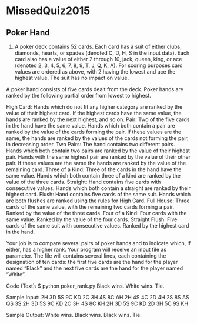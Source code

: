 # MissedQuiz2015
## Poker Hand
1) A poker deck contains 52 cards. Each card has a suit of either clubs, diamonds, hearts, or spades (denoted C, D, H, S in the input data). Each card also has a value of either 2 through 10, jack, queen, king, or ace (denoted 2, 3, 4, 5, 6, 7, 8, 9, T, J, Q, K, A). For scoring purposes card values are ordered as above, with 2 having the lowest and ace the highest value. The suit has no impact on value.

A poker hand consists of five cards dealt from the deck. Poker hands are ranked by the following partial order from lowest to highest.

High Card: Hands which do not fit any higher category are ranked by the value of their highest card. If the highest cards have the same value, the hands are ranked by the next highest, and so on.
Pair: Two of the five cards in the hand have the same value. Hands which both contain a pair are ranked by the value of the cards forming the pair. If these values are the same, the hands are ranked by the values of the cards not forming the pair, in decreasing order.
Two Pairs: The hand contains two different pairs. Hands which both contain two pairs are ranked by the value of their highest pair. Hands with the same highest pair are ranked by the value of their other pair. If these values are the same the hands are ranked by the value of the remaining card.
Three of a Kind: Three of the cards in the hand have the same value. Hands which both contain three of a kind are ranked by the value of the three cards.
Straight: Hand contains five cards with consecutive values. Hands which both contain a straight are ranked by their highest card.
Flush: Hand contains five cards of the same suit. Hands which are both flushes are ranked using the rules for High Card.
Full House: Three cards of the same value, with the remaining two cards forming a pair. Ranked by the value of the three cards.
Four of a Kind: Four cards with the same value. Ranked by the value of the four cards.
Straight Flush: Five cards of the same suit with consecutive values. Ranked by the highest card in the hand.

Your job is to compare several pairs of poker hands and to indicate which, if either, has a higher rank. Your program will receive an input file as parameter. The file will contains several lines, each containing the designation of ten cards: the first five cards are the hand for the player named “Black” and the next five cards are the hand for the player named “White”.

Code (Text):
$ python poker_rank.py <inputfile>
Black wins.
White wins.
Tie.
 
Sample Input:
2H 3D 5S 9C KD 2C 3H 4S 8C AH
2H 4S 4C 2D 4H 2S 8S AS QS 3S
2H 3D 5S 9C KD 2C 3H 4S 8C KH
2H 3D 5S 9C KD 2D 3H 5C 9S KH

Sample Output:
White wins.
Black wins.
Black wins.
Tie.
